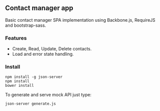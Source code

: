 ## Contact manager app

Basic contact manager SPA implementation using Backbone.js, RequireJS and bootstrap-sass.

### Features
- Create, Read, Update, Delete contacts.
- Load and error state handling.

### Install
```
npm install -g json-server
npm install
bower install 
```

To generate and serve mock API just type:
```
json-server generate.js
```

